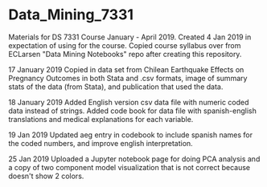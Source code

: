 # Data_Mining_7331
Materials for DS 7331 Course January - April 2019.
Created 4 Jan 2019 in expectation of using for the course.
Copied course syllabus over from ECLarsen "Data Mining Notebooks" repo after creating this repository.

17 January 2019
Copied in data set from Chilean Earthquake Effects on Pregnancy Outcomes in both Stata and .csv formats, image of summary stats of the data (from Stata), and publication that used the data.

18 January 2019
Added English version csv data file with numeric coded data instead of strings. Added code book for data file with spanish-english translations and medical explanations for each variable.

19 Jan 2019
Updated aeg entry in codebook to include spanish names for the coded numbers, and improve english interpretation.

25 Jan 2019
Uploaded a Jupyter notebook page for doing PCA analysis and a copy of two component model visualization that is not correct because doesn't show 2 colors.
